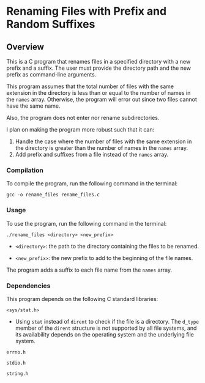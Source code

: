 # Renaming Files with Prefix and Random Suffixes

## Overview
This is a C program that renames files in a specified directory with a new prefix and a suffix. 
The user must provide the directory path and the new prefix as command-line arguments.

This program assumes that the total number of files with the same extension in the directory is less than or equal 
to the number of names in the `names` array. Otherwise, the program will error out since two files cannot have the 
same name. 

Also, the program does not enter nor rename subdirectories.

I plan on making the program more robust such that it can:

1. Handle the case where the number of files with the same extension in the directory is greater than the number of names in the `names` array.
2. Add prefix and suffixes from a file instead of the `names` array.

### Compilation
To compile the program, run the following command in the terminal:

`gcc -o rename_files rename_files.c`

### Usage
To use the program, run the following command in the terminal:

`./rename_files <directory> <new_prefix>`

- `<directory>`: the path to the directory containing the files to be renamed.

- `<new_prefix>`: the new prefix to add to the beginning of the file names.

The program adds a suffix to each file name from the `names` array.

### Dependencies
This program depends on the following C standard libraries:

`<sys/stat.h>`

- Using `stat` instead of `dirent` to check if the file is a directory. The `d_type` member of the `dirent` structure 
is not supported by all file systems, and its availability depends on the operating system and the underlying file 
system.

`errno.h`

`stdio.h`

`string.h`
